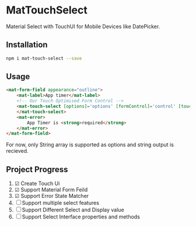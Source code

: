 # MatTouchSelect
Material Select with TouchUI for Mobile Devices like DatePicker.

## Installation
```bash
npm i mat-touch-select --save
```

## Usage
```html
<mat-form-field appearance="outline">
    <mat-label>App timer</mat-label>
    <!-- Our Touch Optimised Form Control -->
    <mat-touch-select [options]='options' [formControl]='control' [touchUi]='touchToggle' [errorStateMatcher]="matcher">
    </mat-touch-select>
    <mat-error>
        App Timer is <strong>required</strong>
    </mat-error>
</mat-form-field>
```

For now, only String array is supported as options and string output is recieved.

## Project Progress

1. ☑ Create Touch Ui
2. ☑ Support Material Form Feild
3. ☑ Support Error State Matcher
4. ☐ Support multiple select features
5. ☐ Support Different Select and Display value
6. ☐ Support Select Interface properties and methods
